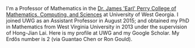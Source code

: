 I'm a Professor of Mathematics in the [Dr. James 'Earl' Perry College of Mathematics, Computing, and Sciences](https://www.westga.edu/academics/cmcs/) at University of West Georgia.  I joined UWG as an Assistant Professor in August 2015; and obtained my PhD in Mathematics from West Virginia University in 2013 under the supervision of Hong-Jian Lai. Here is my profile at UWG and my Google Scholar. My Erdős number is 2 (via Guantao Chen or Ron Gould).
